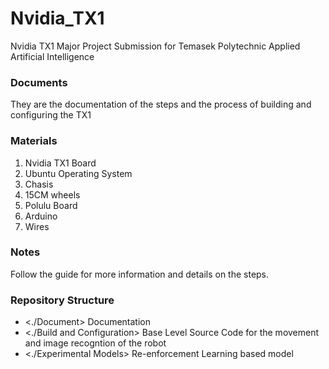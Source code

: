 # Nvidia_TX1
Nvidia TX1 Major Project Submission for Temasek Polytechnic Applied Artificial Intelligence 

### Documents 
They are the documentation of the steps and the process of building and configuring the TX1

### Materials 
1. Nvidia TX1 Board
2. Ubuntu Operating System 
3. Chasis
4. 15CM wheels
5. Polulu Board
6. Arduino
7. Wires

### Notes
Follow the guide for more information and details on the steps. 

### Repository Structure 
- <./Document> Documentation 
- <./Build and Configuration> Base Level Source Code for the movement and image recogntion of the robot  
- <./Experimental Models> Re-enforcement Learning based model  
